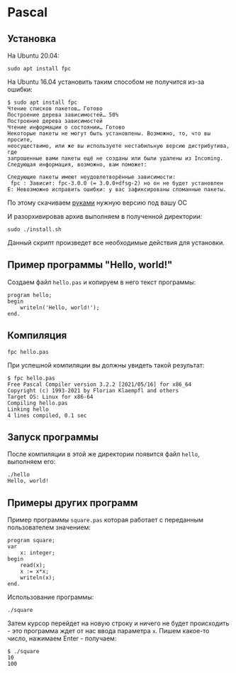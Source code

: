 
# Pascal

## Установка

На Ubuntu 20.04:

`sudo apt install fpc`

На Ubuntu 16.04 установить таким способом не получится из-за ошибки:

```
$ sudo apt install fpc
Чтение списков пакетов… Готово
Построение дерева зависимостей… 50%
Построение дерева зависимостей       
Чтение информации о состоянии… Готово
Некоторые пакеты не могут быть установлены. Возможно, то, что вы просите,
неосуществимо, или же вы используете нестабильную версию дистрибутива, где
запрошенные вами пакеты ещё не созданы или были удалены из Incoming.
Следующая информация, возможно, вам поможет:

Следующие пакеты имеют неудовлетворённые зависимости:
 fpc : Зависит: fpc-3.0.0 (= 3.0.0+dfsg-2) но он не будет установлен
E: Невозможно исправить ошибки: у вас зафиксированы сломанные пакеты.
```

По этому скачиваем [руками](https://sourceforge.net/projects/freepascal/files/Linux/3.2.2/) нужную версию под вашу OC

И разорхивировав архив выполняем в полученной директории:

`sudo ./install.sh`

Данный скрипт произведет все необходимые действия для установки.


## Пример программы "Hello, world!"

Создаем файл `hello.pas` и копируем в него текст программы:

```
program hello;
begin
    writeln('Hello, world!');
end.
```

## Компиляция

`fpc hello.pas`

При успешной компиляции вы должны увидеть такой результат:

```
$ fpc hello.pas
Free Pascal Compiler version 3.2.2 [2021/05/16] for x86_64
Copyright (c) 1993-2021 by Florian Klaempfl and others
Target OS: Linux for x86-64
Compiling hello.pas
Linking hello
4 lines compiled, 0.1 sec
```

## Запуск программы

После компиляции в этой же директории появится файл `hello`, выполняем его:

```
./hello 
Hello, world!
```

## Примеры других программ

Пример программы `square.pas` которая работает с переданным пользователем значением:

```
program square;
var
    x: integer;
begin
    read(x);
    x := x*x;
    writeln(x);
end.
```

Использование программы:

`./square`

Затем курсор перейдет на новую строку и ничего не будет происходить - это программа ждет от нас ввода параметра `x`. 
Пишем какое-то число, нажимаем Enter - получаем:

```
$ ./square
10
100
```
